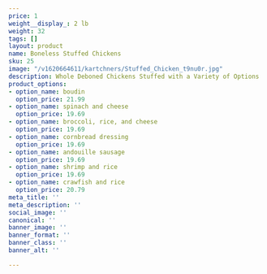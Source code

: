 ```yaml
---
price: 1
weight__display_: 2 lb
weight: 32
tags: []
layout: product
name: Boneless Stuffed Chickens
sku: 25
image: "/v1620664611/kartchners/Stuffed_Chicken_t9nu0r.jpg"
description: Whole Deboned Chickens Stuffed with a Variety of Options
product_options:
- option_name: boudin
  option_price: 21.99
- option_name: spinach and cheese
  option_price: 19.69
- option_name: broccoli, rice, and cheese
  option_price: 19.69
- option_name: cornbread dressing
  option_price: 19.69
- option_name: andouille sausage
  option_price: 19.69
- option_name: shrimp and rice
  option_price: 19.69
- option_name: crawfish and rice
  option_price: 20.79
meta_title: ''
meta_description: ''
social_image: ''
canonical: ''
banner_image: ''
banner_format: ''
banner_class: ''
banner_alt: ''

---
```

